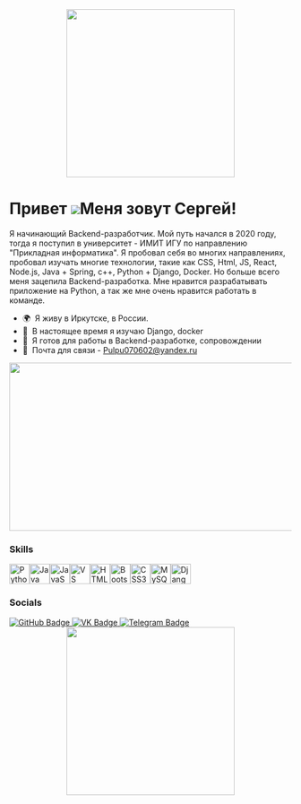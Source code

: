 <div id="header" align="center">
  <img src="https://media.giphy.com/media/v1.Y2lkPTc5MGI3NjExZWhvNm90d2dmM2JudDFlbjQxYnRiMTAxY3N0djZ3eHg0dnFmNWVoNiZlcD12MV9pbnRlcm5hbF9naWZfYnlfaWQmY3Q9Zw/LgoXiq4RwRydNOQUzl/giphy.gif" width="300"/>
</div>



Привет ![](https://user-images.githubusercontent.com/18350557/176309783-0785949b-9127-417c-8b55-ab5a4333674e.gif)Меня зовут Сергей!
===============================================================================================================================

Я начинающий Backend-разработчик. Мой путь начался в 2020 году, тогда я поступил в университет - ИМИТ ИГУ по направлению "Прикладная информатика". Я пробовал себя во многих направлениях, пробовал изучать многие технологии, такие как CSS, Html, JS, React, Node.js, Java + Spring, c++, Python + Django, Docker. Но больше всего меня зацепила Backend-разработка. Мне нравится разрабатывать приложение на Python, а так же мне очень нравится работать в команде.

* 🌍  Я живу в Иркутске, в России.
* 🧠  В настоящее время я изучаю Django, docker
* 🤝  Я готов для работы в Backend-разработке, сопровождении
* 📧  Почта для связи - Pulpu070602@yandex.ru


<div align="center">
  <img src="https://media.giphy.com/media/dWesBcTLavkZuG35MI/giphy.gif" width="600" height="300"/>
</div>

### Skills


<p align="left">
<a href="https://www.python.org/" target="_blank" rel="noreferrer"><img src="https://raw.githubusercontent.com/danielcranney/readme-generator/main/public/icons/skills/python-colored.svg" width="36" height="36" alt="Python" /></a><a href="https://www.oracle.com/java/" target="_blank" rel="noreferrer"><img src="https://raw.githubusercontent.com/danielcranney/readme-generator/main/public/icons/skills/java-colored.svg" width="36" height="36" alt="Java" /></a><a href="https://developer.mozilla.org/en-US/docs/Web/JavaScript" target="_blank" rel="noreferrer"><img src="https://raw.githubusercontent.com/danielcranney/readme-generator/main/public/icons/skills/javascript-colored.svg" width="36" height="36" alt="JavaScript" /></a><a href="https://code.visualstudio.com/" target="_blank" rel="noreferrer"><img src="https://raw.githubusercontent.com/danielcranney/readme-generator/main/public/icons/skills/visualstudiocode.svg" width="36" height="36" alt="VS Code" /></a><a href="https://developer.mozilla.org/en-US/docs/Glossary/HTML5" target="_blank" rel="noreferrer"><img src="https://raw.githubusercontent.com/danielcranney/readme-generator/main/public/icons/skills/html5-colored.svg" width="36" height="36" alt="HTML5" /></a><a href="https://getbootstrap.com/" target="_blank" rel="noreferrer"><img src="https://raw.githubusercontent.com/danielcranney/readme-generator/main/public/icons/skills/bootstrap-colored.svg" width="36" height="36" alt="Bootstrap" /></a><a href="https://www.w3.org/TR/CSS/#css" target="_blank" rel="noreferrer"><img src="https://raw.githubusercontent.com/danielcranney/readme-generator/main/public/icons/skills/css3-colored.svg" width="36" height="36" alt="CSS3" /></a><a href="https://www.mysql.com/" target="_blank" rel="noreferrer"><img src="https://raw.githubusercontent.com/danielcranney/readme-generator/main/public/icons/skills/mysql-colored.svg" width="36" height="36" alt="MySQL" /></a><a href="https://www.djangoproject.com/" target="_blank" rel="noreferrer"><img src="https://raw.githubusercontent.com/danielcranney/readme-generator/main/public/icons/skills/django-colored.svg" width="36" height="36" alt="Django" /></a>
</p>



### Socials

<div id="badges">
  <a href="https://github.com/Waqsol">
    <img src="https://img.shields.io/badge/GitHub-black?style=for-the-badge&logo=GitHub&logoColor=white" alt="GitHub Badge"/>
  </a>
  <a href="https://vk.com/sharonov1">
    <img src="https://img.shields.io/badge/VK-blue?style=for-the-badge&logo=VK&logoColor=white" alt="VK Badge"/>
  </a>
  <a href="https://t.me/Waqsol">
    <img src="https://img.shields.io/badge/Telegram-blue?style=for-the-badge&logo=Telegram&logoColor=white" alt="Telegram Badge"/>
  </a>
</div>

<div id="header" align="center">
  <img src="https://media.giphy.com/media/v1.Y2lkPTc5MGI3NjExdTBncDI3Z2cybGZmczU4MDI3cmJpMnc0N3gwenFvbzNlaXgxODg0NiZlcD12MV9pbnRlcm5hbF9naWZfYnlfaWQmY3Q9Zw/1Q6K09gcxYWcUxxraT/giphy.gif" width="300"/>
</div>